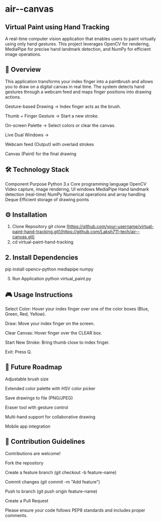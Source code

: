 # air--canvas

## Virtual Paint using Hand Tracking

A real-time computer vision application that enables users to paint virtually using only hand gestures.
This project leverages OpenCV for rendering, MediaPipe for precise hand landmark detection, and NumPy for efficient image operations.

## 🚀 Overview

This application transforms your index finger into a paintbrush and allows you to draw on a digital canvas in real time.
The system detects hand gestures through a webcam feed and maps finger positions into drawing actions.

Gesture-based Drawing → Index finger acts as the brush.

Thumb + Finger Gesture → Start a new stroke.

On-screen Palette → Select colors or clear the canvas.

Live Dual Windows →

Webcam feed (Output) with overlaid strokes

Canvas (Paint) for the final drawing

## 🛠️ Technology Stack
Component	Purpose
Python 3.x	Core programming language
OpenCV	Video capture, image rendering, UI windows
MediaPipe	Hand landmark detection (real-time)
NumPy	Numerical operations and array handling
Deque	Efficient storage of drawing points

## ⚙️ Installation

1. Clone Repository
git clone [https://github.com/your-username/virtual-paint-hand-tracking.git](https://github.com/Laksh711-tech/air--canvas.git)
2. cd virtual-paint-hand-tracking

## 2. Install Dependencies
pip install opencv-python mediapipe numpy

3. Run Application
python virtual_paint.py

## 🎮 Usage Instructions

Select Color: Hover your index finger over one of the color boxes (Blue, Green, Red, Yellow).

Draw: Move your index finger on the screen.

Clear Canvas: Hover finger over the CLEAR box.

Start New Stroke: Bring thumb close to index finger.

Exit: Press Q.

## 🔮 Future Roadmap

 Adjustable brush size

 Extended color palette with HSV color picker

 Save drawings to file (PNG/JPEG)

 Eraser tool with gesture control

 Multi-hand support for collaborative drawing

 Mobile app integration

## 🤝 Contribution Guidelines

Contributions are welcome!

Fork the repository

Create a feature branch (git checkout -b feature-name)

Commit changes (git commit -m "Add feature")

Push to branch (git push origin feature-name)

Create a Pull Request

Please ensure your code follows PEP8 standards and includes proper comments.
